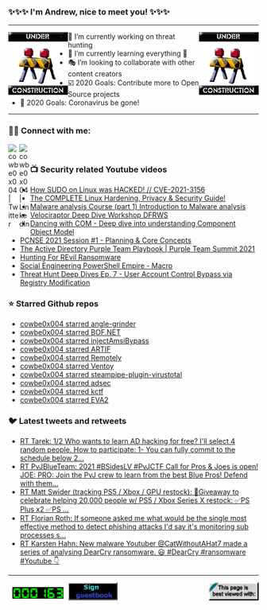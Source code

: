 ### ✨✨✨ I'm Andrew, nice to meet you! ✨✨✨

---
<img align="left" width="120px" src="https://raw.githubusercontent.com/cowbe0x004/cowbe0x004/master/images/image004.gif" />
<img align="right" width="120px" src="https://raw.githubusercontent.com/cowbe0x004/cowbe0x004/master/images/image004.gif" />

- 📖 I’m currently working on threat hunting
- 📘 I’m currently learning everything 🤣
- 🎭 I’m looking to collaborate with other content creators
- ☑️ 2020 Goals: Contribute more to Open Source projects
- 🦠 2020 Goals: Coronavirus be gone!

---

### 🤝🏽 Connect with me:
[<img align="left" alt="cowbe0x004 | Twitter" width="22px" src="https://cdn.jsdelivr.net/npm/simple-icons@v3/icons/twitter.svg" />][twitter]
[<img align="left" alt="cowbe0x004 | LinkedIn" width="22px" src="https://cdn.jsdelivr.net/npm/simple-icons@v3/icons/linkedin.svg" />][linkedin]

<!--
[<img align="left" alt="cowbe0x004.com" width="22px" src="https://raw.githubusercontent.com/iconic/open-iconic/master/svg/globe.svg" />][website]
[<img align="left" alt="cowbe0x004 | YouTube" width="22px" src="https://cdn.jsdelivr.net/npm/simple-icons@v3/icons/youtube.svg" />][youtube]
[<img align="left" alt="cowbe0x004 | Instagram" width="22px" src="https://cdn.jsdelivr.net/npm/simple-icons@v3/icons/instagram.svg" />][instagram]
-->

<br />

### 📺 Security related Youtube videos
<!-- YOUTUBE:START -->
- [How SUDO on Linux was HACKED! // CVE-2021-3156](https://www.youtube.com/watch?v=TLa2VqcGGEQ)
- [The COMPLETE Linux Hardening, Privacy & Security Guide!](https://www.youtube.com/watch?v=Sa0KqbpLye4)
- [Malware analysis Course (part 1) Introduction to Malware analysis](https://www.youtube.com/watch?v=-4KsH7J3JYM)
- [Velociraptor Deep Dive Workshop DFRWS](https://www.youtube.com/watch?v=PiYPLEjYXnw)
- [Dancing with COM - Deep dive into understanding Component Object Model](https://www.youtube.com/watch?v=8tjrFm2K30Q)
- [PCNSE 2021 Session #1 - Planning & Core Concepts](https://www.youtube.com/watch?v=4hFQypgOAGk)
- [The Active Directory Purple Team Playbook | Purple Team Summit 2021](https://www.youtube.com/watch?v=9UpPo20c1w8)
- [Hunting For REvil Ransomware](https://www.youtube.com/watch?v=FtSOxxPzp80)
- [Social Engineering PowerShell Empire - Macro](https://www.youtube.com/watch?v=G2_EhqekIAE)
- [Threat Hunt Deep Dives Ep. 7 - User Account Control Bypass via Registry Modification](https://www.youtube.com/watch?v=U45hJN2dPgo)
<!-- YOUTUBE:END -->

### ⭐ Starred Github repos
<!-- GITHUB_STAR:START -->
- [cowbe0x004 starred angle-grinder](https://github.com/rcoh/angle-grinder)
- [cowbe0x004 starred BOF.NET](https://github.com/CCob/BOF.NET)
- [cowbe0x004 starred injectAmsiBypass](https://github.com/boku7/injectAmsiBypass)
- [cowbe0x004 starred ARTIF](https://github.com/CRED-CLUB/ARTIF)
- [cowbe0x004 starred Remotely](https://github.com/lucent-sea/Remotely)
- [cowbe0x004 starred Ventoy](https://github.com/ventoy/Ventoy)
- [cowbe0x004 starred steampipe-plugin-virustotal](https://github.com/turbot/steampipe-plugin-virustotal)
- [cowbe0x004 starred adsec](https://github.com/cfalta/adsec)
- [cowbe0x004 starred kctf](https://github.com/google/kctf)
- [cowbe0x004 starred EVA2](https://github.com/ORCA666/EVA2)
<!-- GITHUB_STAR:END -->

### 🐦 Latest tweets and retweets
<!-- TWEETS:START -->
- [RT Tarek: 1/2 Who wants to learn AD hacking for free? I'll select 4 random people. How to participate: 1- You can fully commit to the schedule below 2...](https://twitter.com/CyberHummus/status/1399612872267870213)
- [RT PvJBlueTeam: 2021 #BSidesLV #PvJCTF Call for Pros & Joes is open!  JOE:  PRO:  Join the PvJ crew to learn from the best Blue Pros! Defend with them...](https://twitter.com/PvJBlueTeam/status/1396285664459726851)
- [RT Matt Swider (tracking PS5 / Xbox / GPU restock): 🎁Giveaway to celebrate helping 20,000 people w/ PS5 / Xbox Series X restock: ✅PS Plus x2 ✅PS ...](https://twitter.com/mattswider/status/1393049032948387840)
- [RT Florian Roth: If someone asked me what would be the single most effective method to detect phishing attacks I'd say it's monitoring sub processes s...](https://twitter.com/cyb3rops/status/1389580487669297164)
- [RT Karsten Hahn: New malware Youtuber @CatWithoutAHat7 made a series of analysing DearCry ransomware. 😃 #DearCry #ransomware #Youtube 👇](https://twitter.com/struppigel/status/1371515185609969667)
<!-- TWEETS:END -->

---

[<img align="left" width="120px" src="https://raw.githubusercontent.com/cowbe0x004/cowbe0x004/master/images/visitors.gif" />][visitor]
[<img align="left" alt="Sign My Guestbook" width="100px" src="https://raw.githubusercontent.com/cowbe0x004/cowbe0x004/master/images/sign_guest_book.gif" />][guestbook]
[<img align="right" width="100px" src="https://raw.githubusercontent.com/cowbe0x004/cowbe0x004/master/images/netscape.gif" />][netscape]


[website]: https://cowbe0x004.com
[twitter]: https://twitter.com/cowbe0x004
[youtube]: https://youtube.com/
[instagram]: https://instagram.com/
[linkedin]: https://www.linkedin.com/in/anhuang/
[guestbook]: https://github.com/cowbe0x004/cowbe0x004/issues
[netscape]: https://github.com/cowbe0x004/cowbe0x004
[visitor]: https://github.com/cowbe0x004/cowbe0x004
